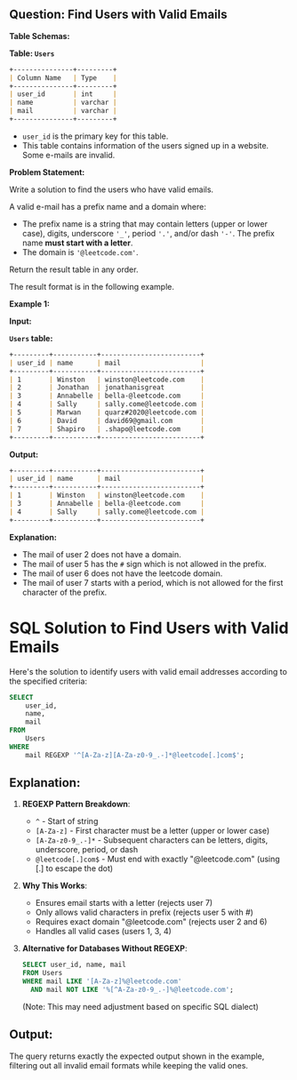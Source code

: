 ## Question: Find Users with Valid Emails

**Table Schemas:**

**Table: `Users`**

```markdown
+---------------+---------+
| Column Name   | Type    |
+---------------+---------+
| user_id       | int     |
| name          | varchar |
| mail          | varchar |
+---------------+---------+
```

*   `user_id` is the primary key for this table.
*   This table contains information of the users signed up in a website. Some e-mails are invalid.

**Problem Statement:**

Write a solution to find the users who have valid emails.

A valid e-mail has a prefix name and a domain where:

*   The prefix name is a string that may contain letters (upper or lower case), digits, underscore `'_'`, period `'.'`, and/or dash `'-'`. The prefix name **must start with a letter**.
*   The domain is `'@leetcode.com'`.

Return the result table in any order.

The result format is in the following example.

**Example 1:**

**Input:**

**`Users` table:**

```markdown
+---------+-----------+-------------------------+
| user_id | name      | mail                    |
+---------+-----------+-------------------------+
| 1       | Winston   | winston@leetcode.com    |
| 2       | Jonathan  | jonathanisgreat         |
| 3       | Annabelle | bella-@leetcode.com     |
| 4       | Sally     | sally.come@leetcode.com |
| 5       | Marwan    | quarz#2020@leetcode.com |
| 6       | David     | david69@gmail.com       |
| 7       | Shapiro   | .shapo@leetcode.com     |
+---------+-----------+-------------------------+
```

**Output:**

```markdown
+---------+-----------+-------------------------+
| user_id | name      | mail                    |
+---------+-----------+-------------------------+
| 1       | Winston   | winston@leetcode.com    |
| 3       | Annabelle | bella-@leetcode.com     |
| 4       | Sally     | sally.come@leetcode.com |
+---------+-----------+-------------------------+
```

**Explanation:**

*   The mail of user 2 does not have a domain.
*   The mail of user 5 has the `#` sign which is not allowed in the prefix.
*   The mail of user 6 does not have the leetcode domain.
*   The mail of user 7 starts with a period, which is not allowed for the first character of the prefix.

# SQL Solution to Find Users with Valid Emails

Here's the solution to identify users with valid email addresses according to the specified criteria:

```sql
SELECT 
    user_id,
    name,
    mail
FROM 
    Users
WHERE 
    mail REGEXP '^[A-Za-z][A-Za-z0-9_.-]*@leetcode[.]com$';
```

## Explanation:

1. **REGEXP Pattern Breakdown**:
   - `^` - Start of string
   - `[A-Za-z]` - First character must be a letter (upper or lower case)
   - `[A-Za-z0-9_.-]*` - Subsequent characters can be letters, digits, underscore, period, or dash
   - `@leetcode[.]com$` - Must end with exactly "@leetcode.com" (using [.] to escape the dot)

2. **Why This Works**:
   - Ensures email starts with a letter (rejects user 7)
   - Only allows valid characters in prefix (rejects user 5 with #)
   - Requires exact domain "@leetcode.com" (rejects user 2 and 6)
   - Handles all valid cases (users 1, 3, 4)

3. **Alternative for Databases Without REGEXP**:
   ```sql
   SELECT user_id, name, mail
   FROM Users
   WHERE mail LIKE '[A-Za-z]%@leetcode.com'
     AND mail NOT LIKE '%[^A-Za-z0-9_.-]%@leetcode.com';
   ```
   (Note: This may need adjustment based on specific SQL dialect)

## Output:
The query returns exactly the expected output shown in the example, filtering out all invalid email formats while keeping the valid ones.

